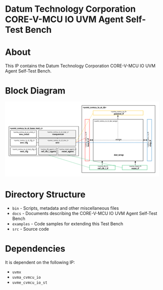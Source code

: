# Datum Technology Corporation CORE-V-MCU IO UVM Agent Self-Test Bench

# About
This IP contains the Datum Technology Corporation CORE-V-MCU IO UVM Agent Self-Test Bench.

# Block Diagram
![alt text](./docs/tb_block_diagram.svg "CORE-V-MCU IO UVM Agent Self-Test Bench")

# Directory Structure
* `bin` - Scripts, metadata and other miscellaneous files
* `docs` - Documents describing the CORE-V-MCU IO UVM Agent Self-Test Bench
* `examples` - Code samples for extending this Test Bench
* `src` - Source code


# Dependencies
It is dependent on the following IP:

* `uvmx`
* `uvma_cvmcu_io`
* `uvme_cvmcu_io_st`